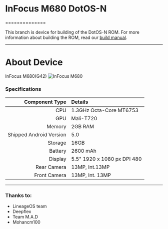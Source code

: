 # InFocus M680 DotOS-N
==============

This branch is device for building of the DotOS-N ROM. For more information about building the ROM, read our [build manual](manual).

---

# About Device

InFocus M680(G42)
![InFocus M680](http://img01.ibnlive.in/ibnlive/uploads/875x584/jpg/2015/12/infocus-m680-featured.jpg "InFocus M680")

### Specifications

Component Type | Details
-------:|:-------------------------
CPU     | 1.3GHz Octa-Core MT6753
GPU     | Mali-T720
Memory  | 2GB RAM
Shipped Android Version | 5.0
Storage | 16GB
Battery | 2600 mAh
Display | 5.5" 1920 x 1080 px DPI 480
Rear Camera | 13MP, Int.13MP 
Front Camera | 13MP, Int. 13MP

---




### Thanks to:
 * LineageOS team
 * Deepflex
 * Team M.A.D
 * Mohancm100
 


